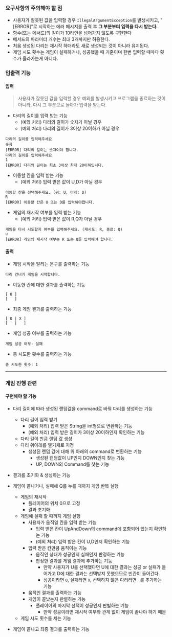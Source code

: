 ### 요구사항의 주의해야 할 점
- 사용자가 잘못된 값을 입력할 경우 `IllegalArgumentException`를 발생시키고, "[ERROR]"로 시작하는 에러 메시지를 출력 후 **그 부분부터 입력을 다시 받는다.**
- 함수(또는 메서드)의 길이가 10라인을 넘어가지 않도록 구현한다
- 메서드의 파라미터 개수는 최대 3개까지만 허용한다.
- 처음 생성된 다리는 재시작 하더라도 새로 생성되는 것이 아니라 유지된다.
- 게임 시도 횟수는 게임이 실패하거나, 성공했을 때 기준이며 한번 입력할 때마다 횟수가 올라가는게 아니다.


### 입출력 기능

#### 입력
> 사용자가 잘못된 값을 입력할 경우 예외를 발생시키고 프로그램을 종료하는 것이 아니라, 다시 그 부분으로 돌아가 입력을 받는다. 

- 다리의 길이를 입력 받는 기능
    - (예외 처리) 다리의 길이가 숫자가 아닐 경우
    - (예외 처리) 다리의 길이가 3이상 20이하가 아닐 경우
```
다리의 길이를 입력해주세요
숫자
[ERROR] 다리의 길이는 숫자여야 합니다.
다리의 길이를 입력해주세요
1
[ERROR] 다리의 길이는 최소 3이상 최대 20이하입니다.
```
- 이동할 칸을 입력 받는 기능
    - (예외 처리) 입력 받은 값이 U,D가 아닐 경우
```
이동할 칸을 선택해주세요. (위: U, 아래: D)
R
[ERROR] 이동할 칸은 U 또는 D를 입력해야합니다.
```  
- 게임의 재시작 여부를 입력 받는 기능
    - (예외 처리) 입력 받은 값이 R,Q가 아닐 경우
```
게임을 다시 시도할지 여부를 입력해주세요. (재시도: R, 종료: Q)
u
[ERROR] 게임의 재시작 여부는 R 또는 Q를 입력해야 합니다.
```

#### 출력

- 게임 시작을 알리는 문구를 출력하는 기능
```
다리 건너기 게임을 시작합니다.
```
- 이동한 칸에 대한 결과를 출력하는 기능
```
[ O ]
[   ]
```
- 최종 게임 결과를 출력하는 기능
```
[ O | X ]
[   |   ]
```
- 게임 성공 여부를 출력하는 기능
```
게임 성공 여부: 실패
```
- 총 시도한 횟수를 출력하는 기능
```
총 시도한 횟수: 1
```
---
### 게임 진행 관련
#### 구현해야 할 기능
- 다리 길이에 따라 생성된 랜덤값을 command로 바꿔 다리를 생성하는 기능
    - 다리 길이 입력 받기
        - (예외 처리) 입력 받은 String을 int형으로 변환하는 기능
        - (예외 처리) 입력 받은 길이가 3이상 20이하인지 확인하는 기능
    - 다리 길이 만큼 랜덤 값 생성
    - 다리 위아래를 열거체로 지정
         - 생성된 랜덤 값에 대해 위 아래의 command로 변환하는 기능
             - 생성된 랜덤값이 UP인지 DOWN인지 찾는 기능
             - UP, DOWN의 Command를 찾는 기능


- 결과를 초기화 & 생성하는 기능


- 게임이 끝나거나, 실패해 Q를 누를 때까지 게임 반복 실행
    - 게임의 재시작
        - 플레이어의 위치 0으로 고정
        - 결과 초기화
    - 게임에 실패 할 때까지 게임 실행
        - 사용자가 움직일 칸을 입력 받는 기능
            - 입력 받은 칸이 UpAndDown의 command에 포함되어 있는지 확인하는 기능
            - (예외 처리) 입력 받은 칸이 U,D인지 확인하는 기능
        - 입력 받은 칸만큼 움직이는 기능
            - 움직인 상태가 성공인지 실패인지 판정하는 기능
            - 판정한 결과를 게임 결과에 추가하는 기능
                - 만약 사용자가 U를 선택했다면 U에 대한 결과는 성공 or 실패가 들어가고 D에 대한 결과는 선택받지 못했으므로 빈칸이 들어간다.
                - 성공이라면 `O`, 실패라면 `X`, 선택하지 않은 다리라면 ` `를 추가하는 기능
        - 움직인 결과를 출력하는 기능
        - 게임이 끝났는지 판별하는 기능
            - 플레이어의 마지막 선택이 성공인지 판별하는 기능
                - 만약 성공이라면 재시작 여부와 관계 없이 게임이 끝나야 하기 때문
    - 게임 시도 횟수를 세는 기능


- 게임이 끝나고 최종 결과를 출력하는 기능